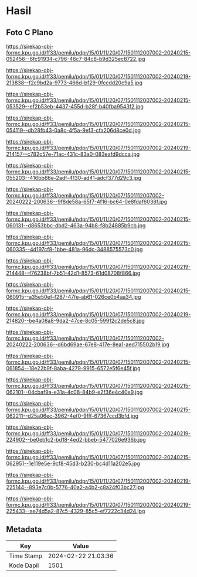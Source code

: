 # Hasil

## Foto C Plano

https://sirekap-obj-formc.kpu.go.id/ff33/pemilu/pdpr/15/01/11/20/07/1501112007002-20240215-052456--6fc91934-c796-46c7-84c8-b9d325ec8722.jpg

https://sirekap-obj-formc.kpu.go.id/ff33/pemilu/pdpr/15/01/11/20/07/1501112007002-20240219-213838--f2c9bd2a-9773-466d-bf29-0fccdd20c9a5.jpg

https://sirekap-obj-formc.kpu.go.id/ff33/pemilu/pdpr/15/01/11/20/07/1501112007002-20240215-053529--ef2b53eb-4437-455d-b28f-b40fba9543f2.jpg

https://sirekap-obj-formc.kpu.go.id/ff33/pemilu/pdpr/15/01/11/20/07/1501112007002-20240215-054119--db28fb43-0a8c-4f5a-9ef3-cfa206d8ce0d.jpg

https://sirekap-obj-formc.kpu.go.id/ff33/pemilu/pdpr/15/01/11/20/07/1501112007002-20240219-214157--c782c57e-71ac-431c-83a0-083eafd9dcca.jpg

https://sirekap-obj-formc.kpu.go.id/ff33/pemilu/pdpr/15/01/11/20/07/1501112007002-20240215-055203--416bb66e-2adf-4130-ad41-adcf377d29c3.jpg

https://sirekap-obj-formc.kpu.go.id/ff33/pemilu/pdpr/15/01/11/20/07/1501112007002-20240222-200636--9f8de58a-65f7-4f16-bc64-0e8fdaf6038f.jpg

https://sirekap-obj-formc.kpu.go.id/ff33/pemilu/pdpr/15/01/11/20/07/1501112007002-20240215-060131--d8653bbc-dbd2-463a-94b8-f8b24885b9cb.jpg

https://sirekap-obj-formc.kpu.go.id/ff33/pemilu/pdpr/15/01/11/20/07/1501112007002-20240215-060335--4d197cf8-1bbe-481a-96dc-3488575573c0.jpg

https://sirekap-obj-formc.kpu.go.id/ff33/pemilu/pdpr/15/01/11/20/07/1501112007002-20240219-214448--f76238bf-7b51-42d1-8573-61d08708f866.jpg

https://sirekap-obj-formc.kpu.go.id/ff33/pemilu/pdpr/15/01/11/20/07/1501112007002-20240215-060915--a35e50ef-f287-47fe-ab61-026ce0b4aa34.jpg

https://sirekap-obj-formc.kpu.go.id/ff33/pemilu/pdpr/15/01/11/20/07/1501112007002-20240219-214820--be4a08a8-9da2-47ce-8c05-59912c2de5c8.jpg

https://sirekap-obj-formc.kpu.go.id/ff33/pemilu/pdpr/15/01/11/20/07/1501112007002-20240222-200636--d6bd69ae-67e8-417e-8ea1-aed715502b19.jpg

https://sirekap-obj-formc.kpu.go.id/ff33/pemilu/pdpr/15/01/11/20/07/1501112007002-20240215-061854--18e22b9f-8aba-4279-9915-6572e5f6e45f.jpg

https://sirekap-obj-formc.kpu.go.id/ff33/pemilu/pdpr/15/01/11/20/07/1501112007002-20240215-062101--04cbaf9a-e31a-4c08-84b9-e2f36e4c40e9.jpg

https://sirekap-obj-formc.kpu.go.id/ff33/pemilu/pdpr/15/01/11/20/07/1501112007002-20240215-062211--d25a06ec-3962-4ef0-9fff-67367ccd3bfd.jpg

https://sirekap-obj-formc.kpu.go.id/ff33/pemilu/pdpr/15/01/11/20/07/1501112007002-20240219-224902--be0eb1c2-bd18-4ed2-bbeb-5477026e936b.jpg

https://sirekap-obj-formc.kpu.go.id/ff33/pemilu/pdpr/15/01/11/20/07/1501112007002-20240215-062951--1e119e5e-9cf8-45d3-b230-bc4d11a202e5.jpg

https://sirekap-obj-formc.kpu.go.id/ff33/pemilu/pdpr/15/01/11/20/07/1501112007002-20240219-225144--893e7c0b-5776-40a2-a4b2-c8a24f03bc27.jpg

https://sirekap-obj-formc.kpu.go.id/ff33/pemilu/pdpr/15/01/11/20/07/1501112007002-20240219-225433--ae74d5a2-87c5-4329-85c5-ef7222c34d24.jpg


## Metadata

| Key        | Value               |
| ---------- | ------------------- |
| Time Stamp | 2024-02-22 21:03:36 |
| Kode Dapil | 1501                |



